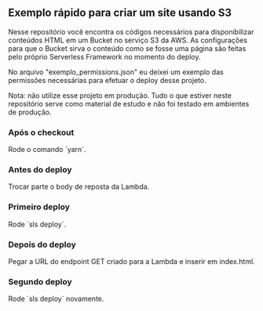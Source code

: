 ## Exemplo rápido para criar um site usando S3
Nesse repositório você encontra os códigos necessários para disponibilizar conteúdos HTML em um Bucket no serviço S3 da AWS.
As configurações para que o Bucket sirva o conteúdo como se fosse uma página são feitas pelo próprio Serverless Framework no momento do deploy.

No arquivo "exemplo_permissions.json" eu deixei um exemplo das permissões necessárias para efetuar o deploy desse projeto.

Nota: não utilize esse projeto em produção. Tudo o que estiver neste repositório serve como material de estudo e não foi testado em ambientes de produção.

### Após o checkout
Rode o comando ´yarn´.

### Antes do deploy
Trocar parte o body de reposta da Lambda.

### Primeiro deploy
Rode ´sls deploy´.

### Depois do deploy
Pegar a URL do endpoint GET criado para a Lambda e inserir em index.html.

### Segundo deploy
Rode ´sls deploy´ novamente.